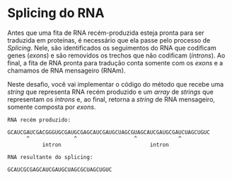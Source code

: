 # Splicing do RNA

Antes que uma fita de RNA recém-produzida esteja pronta para ser traduzida em
proteínas, é necessário que ela passe pelo processo de *Splicing*. Nele,
são identificados os seguimentos do RNA que codificam genes (*exons*) e são
removidos os trechos que não codificam (*íntrons*). Ao final, a fita de RNA
pronta para tradução conta somente com os *exons* e a chamamos de RNA mensageiro (RNAm).

Neste desafio, você vai implementar o código do método que recebe uma *string*
que representa RNA recém produzido e um *array* de *strings* que representam os
*íntrons* e, ao final, retorna a *string* de RNA mensageiro, somente composta por *exons*.

```
RNA recém produzido:

GCAUCGAUCGACGGGUGCGAUGCGAGCAUCGAUGCUAGCGUAGCAUCGAUGCGAUCUAGCUGUC
      ^              ^                  ^             ^
           intron                            intron

RNA resultante do splicing:

GCAUCGCGAGCAUCGAUGCUAGCGCUAGCUGUC
```

